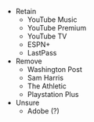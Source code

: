 - Retain
  - YouTube Music
  - YouTube Premium
  - YouTube TV
  -  ESPN+
  -  LastPass
- Remove
  - Washington Post
  - Sam Harris
  - The Athletic
  - Playstation Plus
- Unsure
  - Adobe (?)


